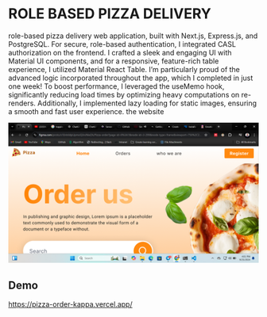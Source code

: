 # ROLE BASED PIZZA DELIVERY
role-based pizza delivery web application, built with Next.js, Express.js, and PostgreSQL. For secure, role-based authentication, I integrated CASL authorization on the frontend. I crafted a sleek and engaging UI with Material UI components, and for a responsive, feature-rich table experience, I utilized Material React Table. I’m particularly proud of the advanced logic incorporated throughout the app, which I completed in just one week! To boost performance, I leveraged the useMemo hook, significantly reducing load times by optimizing heavy computations on re-renders. Additionally, I implemented lazy loading for static images, ensuring a smooth and fast user experience. the website

![](./two.png)

## Demo

https://pizza-order-kappa.vercel.app/